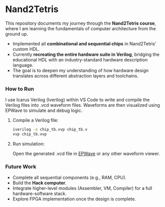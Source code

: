 # Nand2Tetris

This repository documents my journey through the **Nand2Tetris course**, where I am learning the fundamentals of computer architecture from the ground up.

- Implemented all **combinational and sequential chips** in Nand2Tetris’ custom HDL.
- Currently **recreating the entire hardware suite in Verilog**, bridging the educational HDL with an industry-standard hardware description language.
- The goal is to deepen my understanding of how hardware design translates across different abstraction layers and toolchains.

### How to Run

I use Icarus Verilog (Iverilog) within VS Code to write and compile the Verilog files into .vcd waveform files.
Waveforms are then visualized using EPWave to simulate and debug logic.

1. Compile a Verilog file:
    
    ```bash
    iverilog -o chip_tb.vvp chip_tb.v
    vvp chip_tb.vvp
    ```
2. Run simulation:

    Open the generated .vcd file in [EPWave](https://www.edaplayground.com/w/home) or any other waveform viewer.

### Future Work

- Complete all sequential components (e.g., RAM, CPU).
- Build the **Hack computer**.
- Integrate higher-level modules (Assembler, VM, Compiler) for a full hardware-software stack.
- Explore FPGA implementation once the design is complete.
